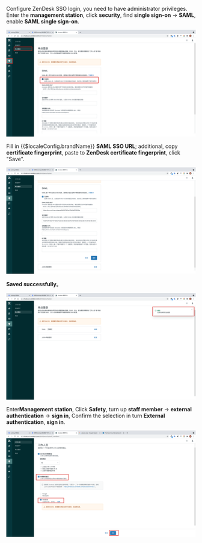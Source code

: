 <IntegrationDetailCard title="Configure ZenDesk SSO login">

Configure ZenDesk SSO login, you need to have administrator privileges. Enter the **management station**, click **security**, find **single sign-on** -> **SAML**, enable **SAML single sign-on**.

<img src="../../images/integration/zendesk/2-1.png" class="md-img-padding" />

Fill in {{$localeConfig.brandName}} **SAML SSO URL**; additional, copy **certificate fingerprint**, paste to **ZenDesk certificate fingerprint**, click "Save".

<img src="../../images/integration/zendesk/2-2.png" class="md-img-padding" />

**Saved successfully**。

<img src="../../images/integration/zendesk/2-3.png" class="md-img-padding" />

Enter**Management station**, Click **Safety**, turn up **staff member** -> **external authentication** -> **sign in**, Confirm the selection in turn **External authentication**, **sign in**.

<img src="../../images/integration/zendesk/2-8.png" class="md-img-padding" />

</IntegrationDetailCard>

